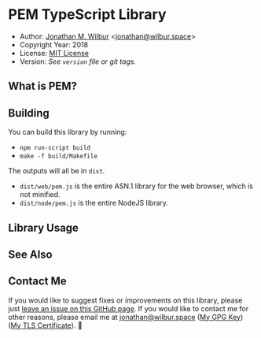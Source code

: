 # PEM TypeScript Library

* Author: [Jonathan M. Wilbur](https://jonathan.wilbur.space) <[jonathan@wilbur.space](mailto:jonathan@wilbur.space)>
* Copyright Year: 2018
* License: [MIT License](https://mit-license.org/)
* Version: _See `version` file or git tags._

## What is PEM?

## Building

You can build this library by running:

* `npm run-script build`
* `make -f build/Makefile`

The outputs will all be in `dist`.

* `dist/web/pem.js` is the entire ASN.1 library for the web browser, which is not minified.
* `dist/node/pem.js` is the entire NodeJS library.

## Library Usage

## See Also

## Contact Me

If you would like to suggest fixes or improvements on this library, please just
[leave an issue on this GitHub page](https://github.com/JonathanWilbur/asn1-ts/issues). If you would like to contact me for other reasons,
please email me at [jonathan@wilbur.space](mailto:jonathan@wilbur.space)
([My GPG Key](https://jonathan.wilbur.space/downloads/jonathan@wilbur.space.gpg.pub))
([My TLS Certificate](https://jonathan.wilbur.space/downloads/jonathan@wilbur.space.chain.pem)). :boar: